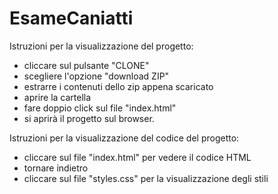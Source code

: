 # EsameCaniatti

Istruzioni per la visualizzazione del progetto:
- cliccare sul pulsante "CLONE"
- scegliere l'opzione "download ZIP"
- estrarre i contenuti dello zip appena scaricato
- aprire la cartella
- fare doppio click sul file "index.html"
- si aprirà il progetto sul browser.

Istruzioni per la visualizzazione del codice del progetto:
- cliccare sul file "index.html" per vedere il codice HTML
- tornare indietro 
- cliccare sul file "styles.css" per la visualizzazione degli stili
